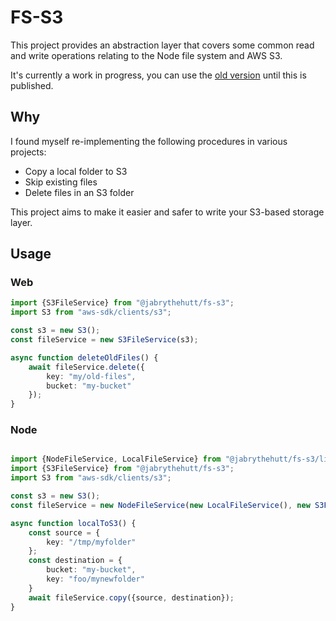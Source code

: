 # FS-S3
This project provides an abstraction layer that covers some common read and write operations relating to the Node file system and AWS S3. 

It's currently a work in progress, you can use the [old version](https://github.com/jabrythehutt/fs-s3/tree/v0.3.14) until this is published.

## Why
I found myself re-implementing the following procedures in various projects:
* Copy a local folder to S3
* Skip existing files
* Delete files in an S3 folder

This project aims to make it easier and safer to write your S3-based storage layer.

## Usage

### Web
```typescript
import {S3FileService} from "@jabrythehutt/fs-s3";
import S3 from "aws-sdk/clients/s3";

const s3 = new S3();
const fileService = new S3FileService(s3);

async function deleteOldFiles() {
    await fileService.delete({
        key: "my/old-files",
        bucket: "my-bucket"
    });
}

```

### Node
```typescript

import {NodeFileService, LocalFileService} from "@jabrythehutt/fs-s3/lib/node";
import {S3FileService} from "@jabrythehutt/fs-s3";
import S3 from "aws-sdk/clients/s3";

const s3 = new S3();
const fileService = new NodeFileService(new LocalFileService(), new S3FileService(s3));

async function localToS3() {
    const source = {
        key: "/tmp/myfolder"
    };
    const destination = {
        bucket: "my-bucket",
        key: "foo/mynewfolder"
    }
    await fileService.copy({source, destination});
}


```



